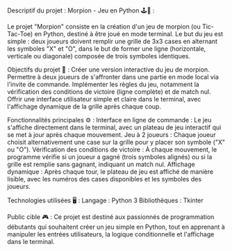 Descriptif du projet : Morpion - Jeu en Python  🕹️🐍 :

Le projet "Morpion" consiste en la création d'un jeu de morpion (ou Tic-Tac-Toe) en Python, destiné à être joué en mode terminal. Le but du jeu est simple : deux joueurs doivent remplir une grille de 3x3 cases en alternant les symboles "X" et "O", dans le but de former une ligne (horizontale, verticale ou diagonale) composée de trois symboles identiques.

Objectifs du projet 🎯 :
Créer une version interactive du jeu de morpion.
Permettre à deux joueurs de s'affronter dans une partie en mode local via l'invite de commande.
Implémenter les règles du jeu, notamment la vérification des conditions de victoire (ligne complète) et de match nul.
Offrir une interface utilisateur simple et claire dans le terminal, avec l'affichage dynamique de la grille après chaque coup.

Fonctionnalités principales ⚙️  :
Interface en ligne de commande : Le jeu s'affiche directement dans le terminal, avec un plateau de jeu interactif qui se met à jour après chaque mouvement.
Jeu à 2 joueurs : Chaque joueur choisit alternativement une case sur la grille pour y placer son symbole ("X" ou "O").
Vérification des conditions de victoire : À chaque mouvement, le programme vérifie si un joueur a gagné (trois symboles alignés) ou si la grille est remplie sans gagnant, indiquant un match nul.
Affichage dynamique : Après chaque tour, le plateau de jeu est affiché de manière lisible, avec les numéros des cases disponibles et les symboles des joueurs.

Technologies utilisées  🖥️  :
Langage : Python 3
Bibliothèques :  Tkinter

Public cible  🎮  :
Ce projet est destiné aux passionnés de programmation débutants qui souhaitent créer un jeu simple en Python, tout en apprenant à manipuler les entrées utilisateurs, la logique conditionnelle et l'affichage dans le terminal.

